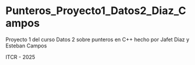# Punteros_Proyecto1_Datos2_Diaz_Campos
Proyecto 1 del curso Datos 2 sobre punteros en C++ hecho por Jafet Diaz y Esteban Campos

ITCR - 2025
